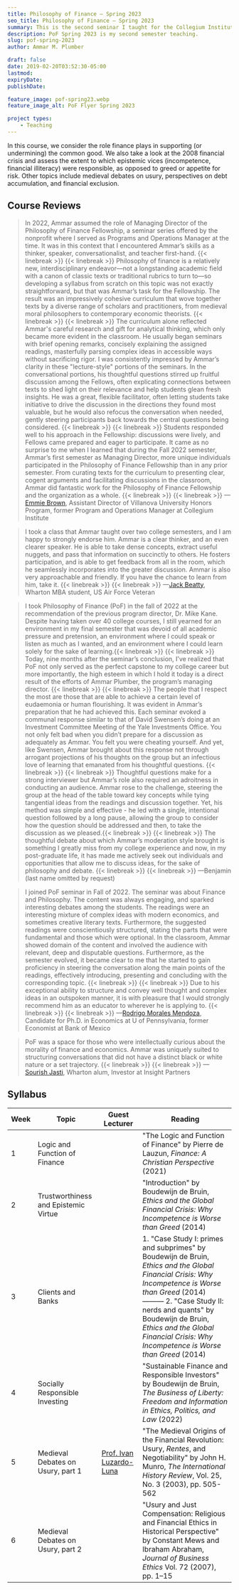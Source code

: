 ```yaml
---
title: Philosophy of Finance — Spring 2023
seo_title: Philosophy of Finance — Spring 2023
summary: This is the second seminar I taught for the Collegium Institute at the University of Pennsylvania. It was the most attended among the Professions and the Good Life seminars.
description: PoF Spring 2023 is my second semester teaching.
slug: pof-spring-2023
author: Ammar M. Plumber

draft: false
date: 2019-02-20T03:52:30-05:00
lastmod: 
expiryDate: 
publishDate: 

feature_image: pof-spring23.webp
feature_image_alt: PoF Flyer Spring 2023

project types: 
    - Teaching
---
```


In this course, we consider the role finance plays in supporting (or undermining) the common good. We also take a look at the 2008 financial crisis and assess the extent to which epistemic vices (incompetence, financial illiteracy) were responsible, as opposed to greed or appetite for risk. Other topics include medieval debates on usury, perspectives on debt accumulation, and financial exclusion.

## Course Reviews

>In 2022, Ammar assumed the role of Managing Director of the Philosophy of Finance Fellowship, a seminar series offered by the nonprofit where I served as Programs and Operations Manager at the time. It was in this context that I encountered Ammar’s skills as a thinker, speaker, conversationalist, and teacher first-hand. {{< linebreak >}} {{< linebreak >}} Philosophy of finance is a relatively new, interdisciplinary endeavor—not a longstanding academic field with a canon of classic texts or traditional rubrics to turn to—so developing a syllabus from scratch on this topic was not exactly straightforward, but that was Ammar’s task for the Fellowship. The result was an impressively cohesive curriculum that wove together texts by a diverse range of scholars and practitioners, from medieval moral philosophers to contemporary economic theorists. {{< linebreak >}} {{< linebreak >}} The curriculum alone reflected Ammar's careful research and gift for analytical thinking, which only became more evident in the classroom. He usually began seminars with brief opening remarks, concisely explaining the assigned readings, masterfully parsing complex ideas in accessible ways without sacrificing rigor. I was consistently impressed by Ammar’s clarity in these "lecture-style" portions of the seminars. In the conversational portions, his thoughtful questions stirred up fruitful discussion among the Fellows, often explicating connections between texts to shed light on their relevance and help students glean fresh insights. He was a great, flexible facilitator, often letting students take initiative to drive the discussion in the directions they found most valuable, but he would also refocus the conversation when needed, gently steering participants back towards the central questions being considered. {{< linebreak >}} {{< linebreak >}} Students responded well to his approach in the Fellowship: discussions were lively, and Fellows came prepared and eager to participate. It came as no surprise to me when I learned that during the Fall 2022 semester, Ammar’s first semester as Managing Director, more unique individuals participated in the Philosophy of Finance Fellowship than in any prior semester. From curating texts for the curriculum to presenting clear, cogent arguments and facilitating discussions in the classroom, Ammar did fantastic work for the Philosophy of Finance Fellowship and the organization as a whole. {{< linebreak >}} {{< linebreak >}} —[Emmie Brown](), Assistant Director of Villanova University Honors Program, former Program and Operations Manager at Collegium Institute

>I took a class that Ammar taught over two college semesters, and I am happy to strongly endorse him. Ammar is a clear thinker, and an even clearer speaker. He is able to take dense concepts, extract useful nuggets, and pass that information on succinctly to others. He fosters participation, and is able to get feedback from all in the room, which he seamlessly incorporates into the greater discussion. Ammar is also very approachable and friendly. If you have the chance to learn from him, take it.  {{< linebreak >}} {{< linebreak >}} —[Jack Beatty](), Wharton MBA student, US Air Force Veteran

>I took Philosophy of Finance (PoF) in the fall of 2022 at the recommendation of the previous program director, Dr. Mike Kane. Despite having taken over 40 college courses, I still yearned for an environment in my final semester that was devoid of all academic pressure and pretension, an environment where I could speak or listen as much as I wanted, and an environment where I could learn solely for the sake of learning.{{< linebreak >}} {{< linebreak >}} Today, nine months after the seminar’s conclusion, I’ve realized that PoF not only served as the perfect capstone to my college career but more importantly, the high esteem in which I hold it today is a direct result of the efforts of Ammar Plumber, the program’s managing director. {{< linebreak >}} {{< linebreak >}} The people that I respect the most are those that are able to achieve a certain level of eudaemonia or human flourishing. It was evident in Ammar’s preparation that he had achieved this. Each seminar evoked a communal response similar to that of David Swensen’s doing at an Investment Committee Meeting of the Yale Investments Office. You not only felt bad when you didn’t prepare for a discussion as adequately as Ammar. You felt you were cheating yourself. And yet, like Swensen, Ammar brought about this response not through arrogant projections of his thoughts on the group but an infectious love of learning that emanated from his thoughtful questions. {{< linebreak >}} {{< linebreak >}} Thoughtful questions make for a strong interviewer but Ammar’s role also required an adroitness in conducting an audience. Ammar rose to the challenge, steering the group at the head of the table toward key concepts while tying tangential ideas from the readings and discussion together. Yet, his method was simple and effective - he led with a single, intentional question followed by a long pause, allowing the group to consider how the question should be addressed and then, to take the discussion as we pleased.{{< linebreak >}} {{< linebreak >}} The thoughtful debate about which Ammar’s moderation style brought is something I greatly miss from my college experience and now, in my post-graduate life, it has made me actively seek out individuals and opportunities that allow me to discuss ideas, for the sake of philosophy and debate. {{< linebreak >}} {{< linebreak >}} —Benjamin (last name omitted by request)

>I joined PoF seminar in Fall of 2022. The seminar was about Finance and Philosophy. The content was always engaging, and sparked interesting debates among the students. The readings were an interesting mixture of complex ideas with modern economics, and sometimes creative literary texts. Furthermore, the suggested readings were conscientiously structured, stating the parts that were fundamental and those which were optional. In the classroom, Ammar showed domain of the content and involved the audience with relevant, deep and disputable questions. Furthermore, as the semester evolved, it became clear to me that he started to gain proficiency in steering the conversation along the main points of the readings, effectively introducing, presenting and concluding with the corresponding topic. {{< linebreak >}} {{< linebreak >}} Due to his exceptional ability to structure and convey well thought and complex ideas in an outspoken manner, it is with pleasure that I would strongly recommend him as an educator to wherever he is applying to. {{< linebreak >}} {{< linebreak >}} —[Rodrigo Morales Mendoza](https://www.linkedin.com/in/rodrigo-andres-morales-mendoza/), Candidate for Ph.D. in Economics at U of Pennsylvania, former Economist at Bank of Mexico

>PoF was a space for those who were intellectually curious about the morality of finance and economics. Ammar was uniquely suited to structuring conversations that did not have a distinct black or white nature or a set trajectory. {{< linebreak >}} {{< linebreak >}} —[Sourish Jasti](https://www.linkedin.com/in/sourishjasti/), Wharton alum, Investor at Insight Partners

## Syllabus

| Week | Topic                | Guest Lecturer | Reading   |
|------|----------------------|----------------|-----------|
| 1    | Logic and Function of Finance | | "The Logic and Function of Finance" by Pierre de Lauzun, _Finance: A Christian Perspective_ (2021) |
| 2    | Trustworthiness and Epistemic Virtue | | "Introduction" by Boudewijn de Bruin, _Ethics and the Global Financial Crisis: Why Incompetence is Worse than Greed_ (2014) |
| 3    | Clients and Banks | | 1. "Case Study I: primes and subprimes" by Boudewijn de Bruin, _Ethics and the Global Financial Crisis: Why Incompetence is Worse than Greed_ (2014) ———  2. "Case Study II: nerds and quants" by Boudewijn de Bruin, _Ethics and the Global Financial Crisis: Why Incompetence is Worse than Greed_ (2014) |
| 4    | Socially Responsible Investing | | "Sustainable Finance and Responsible Investors" by Boudewijn de Bruin, _The Business of Liberty: Freedom and Information in Ethics, Politics, and Law_ (2022) |
| 5    | Medieval Debates on Usury, part 1 | [Prof. Ivan Luzardo-Luna](https://sites.google.com/view/ivanluzardo-luna/home) | "The Medieval Origins of the Financial Revolution: Usury, _Rentes_, and Negotiability" by John H. Munro, _The International History Review_, Vol. 25, No. 3 (2003), pp. 505-562 |
| 6    | Medieval Debates on Usury, part 2 | | "Usury and Just Compensation: Religious and Financial Ethics in Historical Perspective" by Constant Mews and Ibraham Abraham, _Journal of Business Ethics_ Vol. 72 (2007), pp. 1–15 |

